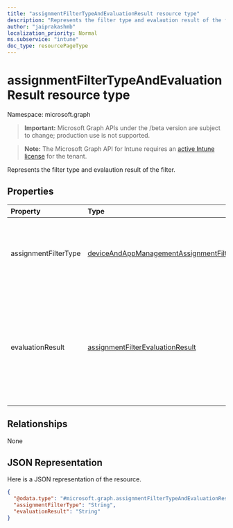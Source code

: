 ```yaml
---
title: "assignmentFilterTypeAndEvaluationResult resource type"
description: "Represents the filter type and evalaution result of the filter."
author: "jaiprakashmb"
localization_priority: Normal
ms.subservice: "intune"
doc_type: resourcePageType
---
```


# assignmentFilterTypeAndEvaluationResult resource type

Namespace: microsoft.graph
> **Important:** Microsoft Graph APIs under the /beta version are subject to change; production use is not supported.

> **Note:** The Microsoft Graph API for Intune requires an [active Intune license](https://go.microsoft.com/fwlink/?linkid=839381) for the tenant.


Represents the filter type and evalaution result of the filter.

## Properties
|Property|Type|Description|
|:---|:---|:---|
|assignmentFilterType|[deviceAndAppManagementAssignmentFilterType](../resources/intune-shared-deviceandappmanagementassignmentfiltertype.md)|Represents the filter type. Possible values are: `none`, `include`, `exclude`.|
|evaluationResult|[assignmentFilterEvaluationResult](../resources/intune-policyset-assignmentfilterevaluationresult.md)|Represents the evalaution result of the filter. Possible values are: `unknown`, `match`, `notMatch`, `inconclusive`, `failure`, `notEvaluated`.|

## Relationships
None

## JSON Representation
Here is a JSON representation of the resource.
<!-- {
  "blockType": "resource",
  "@odata.type": "microsoft.graph.assignmentFilterTypeAndEvaluationResult"
}
-->
``` json
{
  "@odata.type": "#microsoft.graph.assignmentFilterTypeAndEvaluationResult",
  "assignmentFilterType": "String",
  "evaluationResult": "String"
}
```

